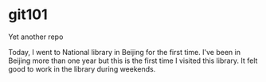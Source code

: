 # git101
Yet another repo

Today, I went to National library in Beijing for the first time. I've been in Beijing more than one year but this is the first time I visited this library. It felt good to work in the library during weekends.
